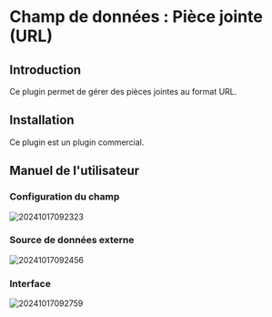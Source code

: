 # Champ de données : Pièce jointe (URL)

<PluginInfo commercial="true" name="field-attachment-url"></PluginInfo>

## Introduction

Ce plugin permet de gérer des pièces jointes au format URL.

## Installation

Ce plugin est un plugin commercial.

## Manuel de l'utilisateur

### Configuration du champ

![20241017092323](https://static-docs.nocobase.com/20241017092323.png)

### Source de données externe

![20241017092456](https://static-docs.nocobase.com/20241017092456.png)

### Interface

![20241017092759](https://static-docs.nocobase.com/20241017092759.png)
